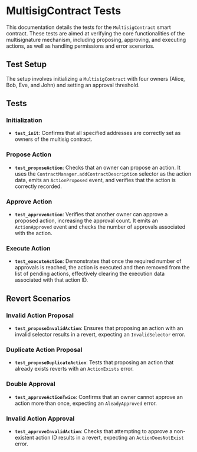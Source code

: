# MultisigContract Tests

This documentation details the tests for the `MultisigContract` smart contract. These tests are aimed at verifying the core functionalities of the multisignature mechanism, including proposing, approving, and executing actions, as well as handling permissions and error scenarios.

## Test Setup

The setup involves initializing a `MultisigContract` with four owners (Alice, Bob, Eve, and John) and setting an approval threshold.

## Tests

### Initialization

- **`test_init`**: Confirms that all specified addresses are correctly set as owners of the multisig contract.

### Propose Action

- **`test_proposeAction`**: Checks that an owner can propose an action. It uses the `ContractManager.addContractDescription` selector as the action data, emits an `ActionProposed` event, and verifies that the action is correctly recorded.

### Approve Action

- **`test_approveAction`**: Verifies that another owner can approve a proposed action, increasing the approval count. It emits an `ActionApproved` event and checks the number of approvals associated with the action.

### Execute Action

- **`test_executeAction`**: Demonstrates that once the required number of approvals is reached, the action is executed and then removed from the list of pending actions, effectively clearing the execution data associated with that action ID.

## Revert Scenarios

### Invalid Action Proposal

- **`test_proposeInvalidAction`**: Ensures that proposing an action with an invalid selector results in a revert, expecting an `InvalidSelector` error.

### Duplicate Action Proposal

- **`test_proposeDuplicateAction`**: Tests that proposing an action that already exists reverts with an `ActionExists` error.

### Double Approval

- **`test_approveActionTwice`**: Confirms that an owner cannot approve an action more than once, expecting an `AleadyApproved` error.

### Invalid Action Approval

- **`test_approveInvalidAction`**: Checks that attempting to approve a non-existent action ID results in a revert, expecting an `ActionDoesNotExist` error.

